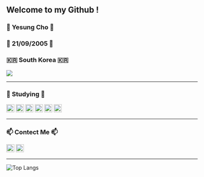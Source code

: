 <h2>Welcome to my Github !</h2>
<h3>🎈 Yesung Cho 🎈</h3>
<h3>🍰 21/09/2005 🍰</h3>
<h3>🇰🇷 South Korea 🇰🇷 </h3>
<p>
  <img src="https://hits.seeyoufarm.com/api/count/incr/badge.svg?url=https%3A%2F%2Fgithub.com%2Fyesung05%2Fhit-counter&count_bg=%23555555&title_bg=%23555555&icon=github.svg&icon_color=%23E7E7E7&title=hits&edge_flat=false"/>
 
</p>
<hr>
   
<h3>📖 Studying 📖</h3>
<p>
<img src="https://img.shields.io/badge/C-%23A8B9CC.svg?style=for-the-badge&logo=c&logoColor=white" height="21px"/>
<img src="https://img.shields.io/badge/Python-%23306998.svg?style=for-the-badge&logo=python&logoColor=white" height="21px"/>
<img src="https://img.shields.io/badge/HTML-%23E34F26.svg?style=for-the-badge&logo=html5&logoColor=white" height="21px"/>
<img src="https://img.shields.io/badge/CSS-%231572B6.svg?style=for-the-badge&logo=css3&logoColor=white" height="21px"/>
<img src="https://img.shields.io/badge/JSP-%23F1C20E.svg?style=for-the-badge&logo=javascript&logoColor=white" height="21px"/>
<img src="(https://img.shields.io/badge/Java-%235382A1.svg?style=for-the-badge&logo=openjdk&logoColor=white" height="21px"/>
</p>
<hr>

<h3>📫 Contect Me 📫</h3>
<p> <a href="https://www.instagram.com/_yesung.05/"><img src="https://img.shields.io/badge/Instagram-_yesung.05-E4405F?style=for-the-badge&logo=instagram&logoColor=white&edge_flat=false" height="21px"></a>
  <img src="https://img.shields.io/badge/Gmail-jyslove05@gmail.com-D14836?style=for-the-badge&logo=gmail&logoColor=white" height="21px"></p>
<hr>

![Top Langs](https://github-readme-stats.vercel.app/api/top-langs/?username=yesung05&card_width=700px)


<!---
- 😄 Pronouns: He, Him
- ⚡ Fun fact: I'm noob :)
- 🏠 Living at Seoul, South Korea
- 📖 I started learning programming at age 14
- 🍰 Birth: 21/09/2005

yesung05/yesung05 is a ✨ special ✨ repository because its `README.md` (this file) appears on your GitHub profile.
You can click the Preview link to take a look at your[HelloWorld Grass](https://github.com/user-attachments/assets/38170a03-f40e-4483-95c6-4407a2b1d273)
